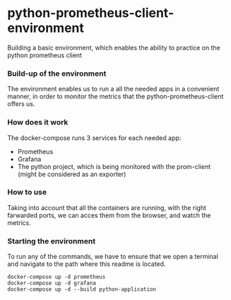 # python-prometheus-client-environment
Building a basic environment, which enables the ability to practice on the python prometheus client

### Build-up of the environment
The environment enables us to run a all the needed apps in a convenient manner, in order to monitor the metrics 
that the python-prometheus-client offers us.

### How does it work
The docker-compose runs 3 services for each needed app:
  - Prometheus
  - Grafana
  - The python project, which is being monitored with the prom-client (might be considered as an exporter)

### How to use
Taking into account that all the containers are running, with the right farwarded ports, 
we can acces them from the browser, and watch the metrics.

### Starting the environment
To run any of the commands, we have to ensure that we open a terminal and navigate to the path where this readme is located.

```
docker-compose up -d prometheus
docker-compose up -d grafana
docker-compose up -d --build python-application
```



